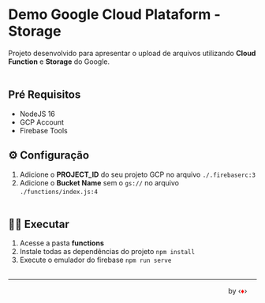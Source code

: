 # Demo Google Cloud Plataform - Storage

Projeto desenvolvido para apresentar o upload de arquivos utilizando **Cloud Function** e **Storage** do Google.
<br/><br/>

## Pré Requisitos
- NodeJS 16
- GCP Account
- Firebase Tools

## ⚙ Configuração
1. Adicione o **PROJECT_ID** do seu projeto GCP no arquivo `./.firebaserc:3`
2. Adicione o **Bucket Name** sem o `gs://` no arquivo `./functions/index.js:4`
<br/><br/>

## 🧑‍💻 Executar
1. Acesse a pasta **functions**
2. Instale todas as dependências do projeto `npm install`
3. Execute o emulador do firebase `npm run serve`
<br/><br/>

---
<p style="text-align:right">
by ‹<span style='color:red'>♦</span>›&nbsp;&nbsp;&nbsp;&nbsp;&nbsp;
</p>